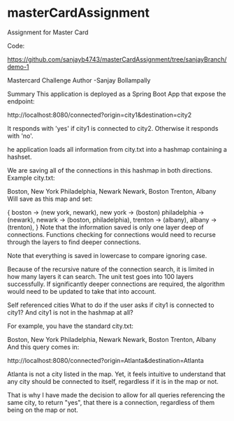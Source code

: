 # masterCardAssignment
Assignment for Master Card

Code:

https://github.com/sanjayb4743/masterCardAssignment/tree/sanjayBranch/demo-1

Mastercard Challenge
Author -Sanjay Bollampally

Summary
This application is deployed as a Spring Boot App that expose the endpoint:

http://localhost:8080/connected?origin=city1&destination=city2

It responds with 'yes' if city1 is connected to city2. Otherwise it responds with 'no'.

he application loads all information from city.txt into a hashmap containing a hashset.

We are saving all of the connections in this hashmap in both directions. Example city.txt:

Boston, New York
Philadelphia, Newark
Newark, Boston
Trenton, Albany
Will save as this map and set:

{
  boston -> (new york, newark),
  new york -> (boston)
  philadelphia -> (newark),
  newark -> (boston, philadelphia),
  trenton -> (albany),
  albany -> (trenton),
}
Note that the information saved is only one layer deep of connections. Functions checking for connections would need to recurse through the layers to find deeper connections.

Note that everything is saved in lowercase to compare ignoring case.

Because of the recursive nature of the connection search, it is limited in how many layers it can search. The unit test goes into 100 layers successfully. If significantly deeper connections are required, the algorithm would need to be updated to take that into account.

Self referenced cities
What to do if the user asks if city1 is connected to city1? And city1 is not in the hashmap at all?

For example, you have the standard city.txt:

Boston, New York
Philadelphia, Newark
Newark, Boston
Trenton, Albany
And this query comes in:

http://localhost:8080/connected?origin=Atlanta&destination=Atlanta

Atlanta is not a city listed in the map. Yet, it feels intuitive to understand that any city should be connected to itself, regardless if it is in the map or not.

That is why I have made the decision to allow for all queries referencing the same city, to return "yes", that there is a connection, regardless of them being on the map or not.



